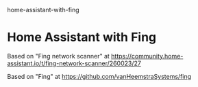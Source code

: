 home-assistant-with-fing
# Home Assistant with Fing

Based on "Fing network scanner" at https://community.home-assistant.io/t/fing-network-scanner/260023/27

Based on "Fing" at https://github.com/vanHeemstraSystems/fing
